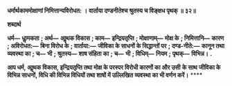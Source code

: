 **धर्मार्थकाममोक्षाणां निमित्तान्यविरोधत: ।** **वार्ताया दण्डनीतेश्च श्रुतस्य च विङ्क्षध पृथक् ॥ ३२॥** 

**शब्दार्थ** 

**धर्म—** **धाॢमकता** **; अर्थ—** **आॢथक विकास** **; काम—** **इन्द्रियतृप्ति** **; मोक्षाणाम्—** **मोक्ष के** **; निमित्तानि—** **कारण** **; अविरोधत:—** **बिना विरोध के** **; वार्ताया:—** **जीविका के साधनों के सिद्धान्तों पर** **; दण्ड-नीते:—** **कानून तथा व्यवस्था का** **; च—** **भी** **; श्रुतस्य—** **शाष संहिता का** **; च—** **भी** **; विधिम्—** **नियम** **; पृथक्—** **विभिन्न।** **.** 

**आप धर्म, आॢथक विकास, इन्द्रियतृप्ति तथा मोक्ष के परस्पर विरोधी कारणों का और उसी** **के साथ जीविका के विभिन्न साधनों, विधि की विभिन्न विधियों तथा शाषों में उल्लिखित** **व्यवस्था का भी वर्णन करें।** **** 
